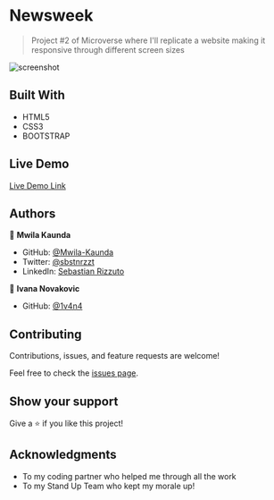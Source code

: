 # Newsweek

> Project #2 of Microverse where I'll replicate a website making it responsive through different screen sizes

![screenshot](img/readme_ss.png)

## Built With

- HTML5
- CSS3
- BOOTSTRAP

## Live Demo

[Live Demo Link](https://mwila-kaunda.github.io/Newsweek/)


## Authors

👤 **Mwila Kaunda**

- GitHub: [@Mwila-Kaunda](https://github.com/Mwila-Kaunda)
- Twitter: [@sbstnrzzt](https://twitter.com/MwilaKaunda)
- LinkedIn: [Sebastian Rizzuto](https://www.linkedin.com/in/MwilaKaunda/)

👤 **Ivana Novakovic**


- GitHub: [@1v4n4](https://github.com/1v4n4)
## Contributing

Contributions, issues, and feature requests are welcome!

Feel free to check the [issues page](https://github.com/mwila-kaunda/Newsweek/issues).

## Show your support

Give a ⭐️ if you like this project!

## Acknowledgments

- To my coding partner who helped me through all the work
- To my Stand Up Team who kept my morale up!
